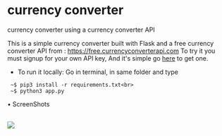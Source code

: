 # currency converter
 currency converter using a currency converter API


This is a simple currency converter built with Flask and a free currency converter API from : https://free.currencyconverterapi.com
To try it you must signup for your own API key, 
And it's simple go <a href="https://free.currencyconverterapi.com/free-api-key">here</a> to get one.

* To run it locally: Go in terminal, in same folder and type<br>

```
 ~$ pip3 install -r requirements.txt<br>
 ~$ python3 app.py
```

• ScreenShots

<br>
<img src="https://github.com/r-e-d-ant/currency-converter/blob/main/Screen%20Shot%202021-02-23%20at%2011.26.50%20PM.png"/>
<br>
